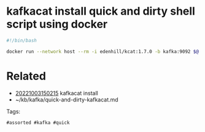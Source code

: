 # kafkacat install quick and dirty shell script using docker
```bash
#!/bin/bash

docker run --network host --rm -i edenhill/kcat:1.7.0 -b kafka:9092 $@
```
# Related

- [20221003150215](/zet/20221003150215/README.md) kafkacat install
- ~/kb/kafka/quick-and-dirty-kafkacat.md

Tags:

    #assorted #kafka #quick
